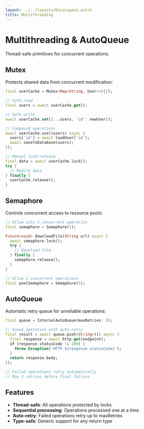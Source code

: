 ```yaml
---
layout: ../../layouts/DocsLayout.astro
title: Multithreading
---
```



# Multithreading & AutoQueue

Thread-safe primitives for concurrent operations.

## Mutex

Protects shared data from concurrent modification:

```dart
final userCache = Mutex<Map<String, User>>({});

// Safe read
final users = await userCache.get();

// Safe write
await userCache.set({...users, 'id': newUser});

// Compound operations
await userCache.use((users) async {
  users['id'] = await loadUser('id');
  await saveToDatabase(users);
});

// Manual lock/release
final data = await userCache.lock();
try {
  // Modify data
} finally {
  userCache.release();
}
```

## Semaphore

Controls concurrent access to resource pools:

```dart
// Allow only 1 concurrent operation
final semaphore = Semaphore(1);

Future<void> downloadFile(String url) async {
  await semaphore.lock();
  try {
    // Download file
  } finally {
    semaphore.release();
  }
}

// Allow 3 concurrent operations
final poolSemaphore = Semaphore(3);
```

## AutoQueue

Automatic retry queue for unreliable operations:

```dart
final queue = InternalAutoQueue(maxRetries: 3);

// Queue operation with auto-retry
final result = await queue.push<String>(() async {
  final response = await http.get(endpoint);
  if (response.statusCode != 200) {
    throw Exception('HTTP ${response.statusCode}');
  }
  return response.body;
});

// Failed operations retry automatically
// Max 3 retries before final failure
```

## Features

- **Thread-safe**: All operations protected by locks
- **Sequential processing**: Operations processed one at a time
- **Auto-retry**: Failed operations retry up to maxRetries
- **Type-safe**: Generic support for any return type
